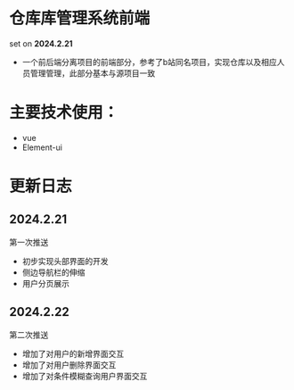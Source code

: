 # 仓库库管理系统前端

set on **2024.2.21**

+ 一个前后端分离项目的前端部分，参考了b站同名项目，实现仓库以及相应人员管理管理，此部分基本与源项目一致


# 主要技术使用：
+ vue
+ Element-ui

# 更新日志

## 2024.2.21
第一次推送
+ 初步实现头部界面的开发
+ 侧边导航栏的伸缩
+ 用户分页展示

## 2024.2.22
第二次推送
+ 增加了对用户的新增界面交互
+ 增加了对用户删除界面交互
+ 增加了对条件模糊查询用户界面交互
